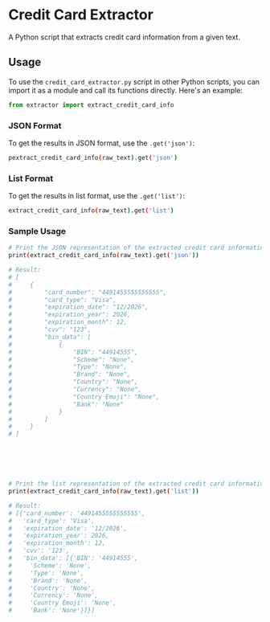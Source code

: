 # Credit Card Extractor

A Python script that extracts credit card information from a given text.

## Usage

To use the `credit_card_extractor.py` script in other Python scripts, you can import it as a module and call its functions directly. Here's an example:

```python
from extractor import extract_credit_card_info
```



### JSON Format

To get the results in JSON format, use the `.get('json')`:

```bash
pextract_credit_card_info(raw_text).get('json')
```

### List Format

To get the results in list format, use the `.get('list')`:

```bash
extract_credit_card_info(raw_text).get('list')
```

### Sample Usage

```bash
# Print the JSON representation of the extracted credit card information
print(extract_credit_card_info(raw_text).get('json'))

# Result:
# [
#     {
#         "card_number": "4491455555555555",
#         "card_type": "Visa",
#         "expiration_date": "12/2026",
#         "expiration_year": 2026,
#         "expiration_month": 12,
#         "cvv": "123",
#         "bin_data": [
#             {
#                 "BIN": "44914555",
#                 "Scheme": "None",
#                 "Type": "None",
#                 "Brand": "None",
#                 "Country": "None",
#                 "Currency": "None",
#                 "Country Emoji": "None",
#                 "Bank": "None"
#             }
#         ]
#     }
# ]






# Print the list representation of the extracted credit card information
print(extract_credit_card_info(raw_text).get('list'))

# Result:
# [{'card_number': '4491455555555555',
#   'card_type': 'Visa',
#   'expiration_date': '12/2026',
#   'expiration_year': 2026,
#   'expiration_month': 12,
#   'cvv': '123',
#   'bin_data': [{'BIN': '44914555',
#     'Scheme': 'None',
#     'Type': 'None',
#     'Brand': 'None',
#     'Country': 'None',
#     'Currency': 'None',
#     'Country Emoji': 'None',
#     'Bank': 'None'}]}]

```
